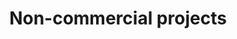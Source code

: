 ---
order: 4

layout: categories
mode: dark

title: 'Non-commercial projects'
category: 'Non-Commercial'

excerpt: 'Non-commercial and personal projects.'

published: true
---